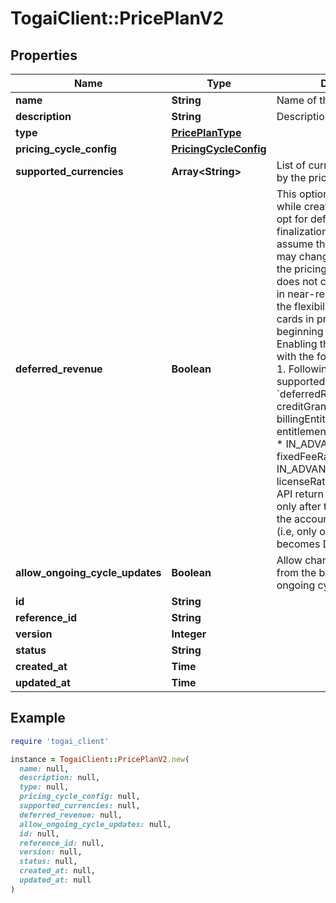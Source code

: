 # TogaiClient::PricePlanV2

## Properties

| Name | Type | Description | Notes |
| ---- | ---- | ----------- | ----- |
| **name** | **String** | Name of the price plan |  |
| **description** | **String** | Description of price plan | [optional] |
| **type** | [**PricePlanType**](PricePlanType.md) |  |  |
| **pricing_cycle_config** | [**PricingCycleConfig**](PricingCycleConfig.md) |  | [optional] |
| **supported_currencies** | **Array&lt;String&gt;** | List of currencies supported by the price plan |  |
| **deferred_revenue** | **Boolean** | This option can be enabled while creating a price plan to opt for deferred revenue finalization. i.e, Togai will assume that the price plan may change any time during the pricing cycle and  thereby does not compute the revenue in near-real time.  This gives the flexibility of editing rate cards in price plan from beginning of the pricing cycle. Enabling this mode comes with the following limitations. 1. Following rate cards are not supported under a &#x60;deferredRevenue&#x60; plan     * creditGrantRateCards,     * billingEntitlementRateCards,     * entitlementOverageRateCards,     * IN_ADVANCE fixedFeeRateCards,     * IN_ADVANCE licenseRateCards 2. Metrics API return revenue metrics only after the grace period of the account&#39;s pricing cycle  (i.e, only once the invoice becomes DUE)  | [optional] |
| **allow_ongoing_cycle_updates** | **Boolean** | Allow changes to price plan from the beginning of the ongoing cycle.  | [optional] |
| **id** | **String** |  |  |
| **reference_id** | **String** |  |  |
| **version** | **Integer** |  |  |
| **status** | **String** |  |  |
| **created_at** | **Time** |  |  |
| **updated_at** | **Time** |  |  |

## Example

```ruby
require 'togai_client'

instance = TogaiClient::PricePlanV2.new(
  name: null,
  description: null,
  type: null,
  pricing_cycle_config: null,
  supported_currencies: null,
  deferred_revenue: null,
  allow_ongoing_cycle_updates: null,
  id: null,
  reference_id: null,
  version: null,
  status: null,
  created_at: null,
  updated_at: null
)
```

